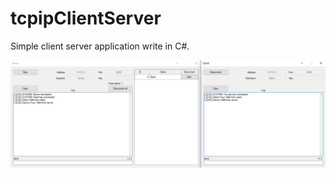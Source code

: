 # tcpipClientServer
Simple client server application write in C#.

![](https://github.com/chuddyni/tcpipClientServer/blob/main/appView.png)
